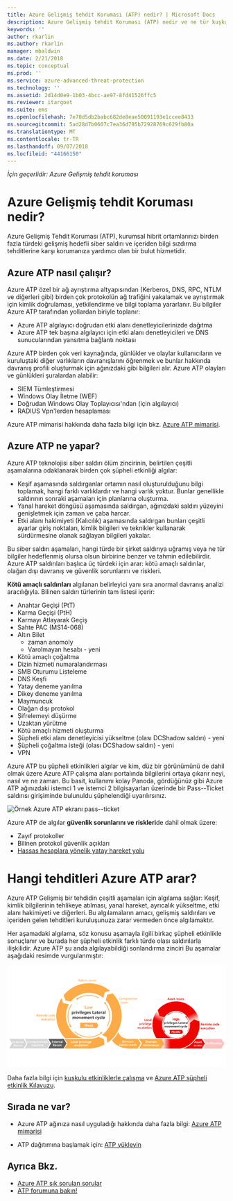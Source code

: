 ```yaml
---
title: Azure Gelişmiş tehdit Koruması (ATP) nedir? | Microsoft Docs
description: Azure Gelişmiş tehdit Koruması (ATP) nedir ve ne tür kuşkulu etkinlikleri algılama açıklar
keywords: ''
author: rkarlin
ms.author: rkarlin
manager: mbaldwin
ms.date: 2/21/2018
ms.topic: conceptual
ms.prod: ''
ms.service: azure-advanced-threat-protection
ms.technology: ''
ms.assetid: 2d14d0e9-1b03-4bcc-ae97-8fd41526ffc5
ms.reviewer: itargoet
ms.suite: ems
ms.openlocfilehash: 7e78d5db2babc682de8eae50091193e1ccee8433
ms.sourcegitcommit: 5ad28d7b0607c7ea36d795b72928769c629fb80a
ms.translationtype: MT
ms.contentlocale: tr-TR
ms.lasthandoff: 09/07/2018
ms.locfileid: "44166150"
---
```

*İçin geçerlidir: Azure Gelişmiş tehdit koruması*


# <a name="what-is-azure-advanced-threat-protection"></a>Azure Gelişmiş tehdit Koruması nedir?
Azure Gelişmiş Tehdit Koruması (ATP), kurumsal hibrit ortamlarınızı birden fazla türdeki gelişmiş hedefli siber saldırı ve içeriden bilgi sızdırma tehditlerine karşı korumanıza yardımcı olan bir bulut hizmetidir.

## <a name="how-azure-atp-works"></a>Azure ATP nasıl çalışır?

Azure ATP özel bir ağ ayrıştırma altyapısından (Kerberos, DNS, RPC, NTLM ve diğerleri gibi) birden çok protokolün ağ trafiğini yakalamak ve ayrıştırmak için kimlik doğrulaması, yetkilendirme ve bilgi toplama yararlanır. Bu bilgiler Azure ATP tarafından yollardan biriyle toplanır:

-   Azure ATP algılayıcı doğrudan etki alanı denetleyicilerinizde dağıtma
-   Azure ATP tek başına algılayıcı için etki alanı denetleyicileri ve DNS sunucularından yansıtma bağlantı noktası

Azure ATP birden çok veri kaynağında, günlükler ve olaylar kullanıcıların ve kuruluştaki diğer varlıkların davranışlarını öğrenmek ve bunlar hakkında davranış profili oluşturmak için ağınızdaki gibi bilgileri alır.
Azure ATP olayları ve günlükleri şuralardan alabilir:

-   SIEM Tümleştirmesi
-   Windows Olay İletme (WEF)
-   Doğrudan Windows Olay Toplayıcısı'ndan (için algılayıcı)
-   RADIUS Vpn'lerden hesaplaması


Azure ATP mimarisi hakkında daha fazla bilgi için bkz. [Azure ATP mimarisi](atp-architecture.md).

## <a name="what-does-azure-atp-do"></a>Azure ATP ne yapar?

Azure ATP teknolojisi siber saldırı ölüm zincirinin, belirtilen çeşitli aşamalarına odaklanarak birden çok şüpheli etkinliği algılar:

-   Keşif aşamasında saldırganlar ortamın nasıl oluşturulduğunu bilgi toplamak, hangi farklı varlıklardır ve hangi varlık yoktur. Bunlar genellikle saldırının sonraki aşamaları için planlarına oluşturma.
-   Yanal hareket döngüsü aşamasında saldırgan, ağınızdaki saldırı yüzeyini genişletmek için zaman ve çaba harcar.
-   Etki alanı hakimiyeti (Kalıcılık) aşamasında saldırgan bunları çeşitli ayarlar giriş noktaları, kimlik bilgileri ve teknikler kullanarak sürdürmesine olanak sağlayan bilgileri yakalar. 

Bu siber saldırı aşamaları, hangi türde bir şirket saldırıya uğramış veya ne tür bilgiler hedeflenmiş olursa olsun birbirine benzer ve tahmin edilebilirdir.
Azure ATP saldırıları başlıca üç türdeki için arar: kötü amaçlı saldırılar, olağan dışı davranış ve güvenlik sorunlarını ve riskleri.

**Kötü amaçlı saldırıları** algılanan belirleyici yanı sıra anormal davranış analizi aracılığıyla. Bilinen saldırı türlerinin tam listesi içerir:

-   Anahtar Geçişi (PtT)
-   Karma Geçişi (PtH)
-   Karmayı Atlayarak Geçiş
-   Sahte PAC (MS14-068)
-   Altın Bilet
    -   zaman anomoly
    -   Varolmayan hesabı - yeni
-   Kötü amaçlı çoğaltma
-   Dizin hizmeti numaralandırması
-   SMB Oturumu Listeleme
-   DNS Keşfi
-   Yatay deneme yanılma 
-   Dikey deneme yanılma
-   Maymuncuk
-   Olağan dışı protokol
-   Şifrelemeyi düşürme
-   Uzaktan yürütme
-   Kötü amaçlı hizmeti oluşturma
-   Şüpheli etki alanı denetleyicisi yükseltme (olası DCShadow saldırı) - yeni
-   Şüpheli çoğaltma isteği (olası DCShadow saldırı) - yeni
-   VPN 


Azure ATP bu şüpheli etkinlikleri algılar ve kim, düz bir görünümünü de dahil olmak üzere Azure ATP çalışma alanı portalında bilgilerini ortaya çıkarır neyi, nasıl ve ne zaman. Bu basit, kullanımı kolay Panoda, gördüğünüz gibi Azure ATP ağınızdaki istemci 1 ve istemci 2 bilgisayarları üzerinde bir Pass--Ticket saldırısı girişiminde bulunuldu şüphelendiği uyarılırsınız.

 ![Örnek Azure ATP ekranı pass--ticket](media/pass-the-ticket-sa.png)


Azure ATP de algılar **güvenlik sorunlarını ve riskleri**de dahil olmak üzere:

-   Zayıf protokoller
-   Bilinen protokol güvenlik açıkları
-   [Hassas hesaplara yönelik yatay hareket yolu](use-case-lateral-movement-path.md)

# <a name="what-threats-does-azure-atp-look-for"></a>Hangi tehditleri Azure ATP arar?

Azure ATP Gelişmiş bir tehdidin çeşitli aşamaları için algılama sağlar: Keşif, kimlik bilgilerinin tehlikeye atılması, yanal hareket, ayrıcalık yükseltme, etki alanı hakimiyeti ve diğerleri. Bu algılamaların amacı, gelişmiş saldırıları ve içeriden gelen tehditleri kuruluşunuza zarar vermeden önce algılamaktır.

Her aşamadaki algılama, söz konusu aşamayla ilgili birkaç şüpheli etkinlikle sonuçlanır ve burada her şüpheli etkinlik farklı türde olası saldırılarla ilişkilidir.
Azure ATP şu anda algılayabildiği sonlandırma zinciri Bu aşamalar aşağıdaki resimde vurgulanmıştır:

![Ölüm zincirindeki yanal etkinliklere saldırı Azure ATP odaklanır](media/attack-kill-chain-small.jpg)


Daha fazla bilgi için [kuşkulu etkinliklerle çalışma](working-with-suspicious-activities.md) ve [Azure ATP şüpheli etkinlik Kılavuzu](suspicious-activity-guide.md).

## <a name="whats-next"></a>Sırada ne var?

-   Azure ATP ağınıza nasıl uyguladığı hakkında daha fazla bilgi: [Azure ATP mimarisi](atp-architecture.md)

-   ATP dağıtımına başlamak için: [ATP yükleyin](install-atp-step1.md)


## <a name="see-also"></a>Ayrıca Bkz.
- [Azure ATP sık sorulan sorular](atp-technical-faq.md)
- [ATP forumuna bakın!](https://aka.ms/azureatpcommunity)